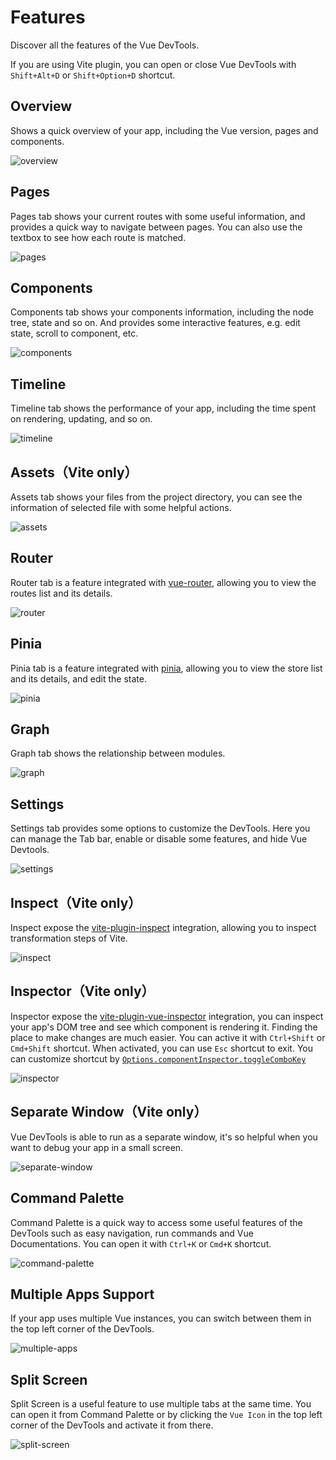 # Features

Discover all the features of the Vue DevTools.

If you are using Vite plugin, you can open or close Vue DevTools with `Shift+Alt+D` or `Shift+Option+D` shortcut.

## Overview

Shows a quick overview of your app, including the Vue version, pages and components.

![overview](/features/overview.png)

## Pages

Pages tab shows your current routes with some useful information, and provides a quick way to navigate between pages. You can also use the textbox to see how each route is matched.

![pages](/features/pages.png)

## Components

Components tab shows your components information, including the node tree, state and so on. And provides some interactive features, e.g. edit state, scroll to component, etc.

![components](/features/components.png)

## Timeline

Timeline tab shows the performance of your app, including the time spent on rendering, updating, and so on.

![timeline](/features/timeline.png)

## Assets（Vite only）

Assets tab shows your files from the project directory, you can see the information of selected file with some helpful actions.

![assets](/features/assets.png)

## Router

Router tab is a feature integrated with [vue-router](https://github.com/vuejs/router), allowing you to view the routes list and its details.

![router](/features/router.png)

## Pinia

Pinia tab is a feature integrated with [pinia](https://github.com/vuejs/pinia), allowing you to view the store list and its details, and edit the state.

![pinia](/features/pinia.png)

## Graph

Graph tab shows the relationship between modules.

![graph](/features/graph.png)

## Settings

Settings tab provides some options to customize the DevTools. Here you can manage the Tab bar, enable or disable some features, and hide Vue Devtools.

![settings](/features/settings.png)

## Inspect（Vite only）

Inspect expose the [vite-plugin-inspect](https://github.com/antfu/vite-plugin-inspect) integration, allowing you to inspect transformation steps of Vite.

![inspect](/features/inspect.png)

## Inspector（Vite only）

Inspector expose the [vite-plugin-vue-inspector](https://github.com/webfansplz/vite-plugin-vue-inspector) integration, you can inspect your app's DOM tree and see which component is rendering it. Finding the place to make changes are much easier. You can active it with `Ctrl+Shift` or `Cmd+Shift` shortcut. When activated, you can use `Esc` shortcut to exit. You can customize shortcut by [`Options.componentInspector.toggleComboKey`](/guide/vite-plugin#options)

![inspector](/features/inspector.png)

## Separate Window（Vite only）

Vue DevTools is able to run as a separate window, it's so helpful when you want to debug your app in a small screen.

![separate-window](/features/separate-window.png)

## Command Palette

Command Palette is a quick way to access some useful features of the DevTools such as easy navigation, run commands and Vue Documentations. You can open it with `Ctrl+K` or `Cmd+K` shortcut.

![command-palette](/features/command-palette.png)

## Multiple Apps Support

If your app uses multiple Vue instances, you can switch between them in the top left corner of the DevTools.

![multiple-apps](/features/multi-app.png)

## Split Screen

Split Screen is a useful feature to use multiple tabs at the same time. You can open it from Command Palette or by clicking the `Vue Icon` in the top left corner of the DevTools and activate it from there.

![split-screen](/features/split-screen.png)
